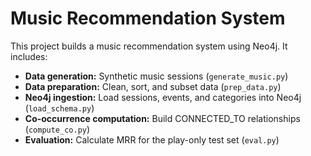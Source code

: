 # Music Recommendation System

This project builds a music recommendation system using Neo4j. It includes:

- **Data generation:** Synthetic music sessions (`generate_music.py`)
- **Data preparation:** Clean, sort, and subset data (`prep_data.py`)
- **Neo4j ingestion:** Load sessions, events, and categories into Neo4j (`load_schema.py`)
- **Co-occurrence computation:** Build CONNECTED_TO relationships (`compute_co.py`)
- **Evaluation:** Calculate MRR for the play-only test set (`eval.py`)

